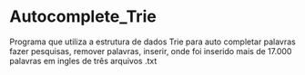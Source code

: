 # Autocomplete_Trie
Programa que utiliza a estrutura de dados Trie para auto completar palavras fazer pesquisas, remover palavras, inserir, onde foi inserido mais de 17.000 palavras em ingles de três arquivos .txt 
